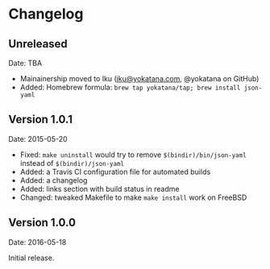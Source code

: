Changelog
=========


Unreleased
----------

Date: TBA

 * Mainainership moved to Iku (iku@yokatana.com, @yokatana on GitHub)
 * Added: Homebrew formula: `brew tap yokatana/tap; brew install json-yaml`


Version 1.0.1
-------------

Date: 2015-05-20

 * Fixed: `make uninstall` would try to remove `$(bindir)/bin/json-yaml`
   instead of `$(bindir)/json-yaml`
 * Added: a Travis CI configuration file for automated builds
 * Added: a changelog 
 * Added: links section with build status in readme
 * Changed: tweaked Makefile to make `make install` work on FreeBSD


Version 1.0.0
-------------

Date: 2016-05-18

Initial release.
